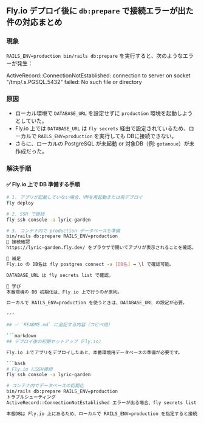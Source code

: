 ## Fly.io デプロイ後に `db:prepare` で接続エラーが出た件の対応まとめ

### 現象
`RAILS_ENV=production bin/rails db:prepare` を実行すると、次のようなエラーが発生：

ActiveRecord::ConnectionNotEstablished: connection to server on socket "/tmp/.s.PGSQL.5432" failed: No such file or directory

### 原因
- ローカル環境で `DATABASE_URL` を設定せずに `production` 環境を起動しようとしていた。
- Fly.io 上では `DATABASE_URL` は `fly secrets` 経由で設定されているため、ローカルで `RAILS_ENV=production` を実行しても DBに接続できない。
- さらに、ローカルの PostgreSQL が未起動 or 対象DB（例: `gotanoue`）が未作成だった。

### 解決手順

#### ✅ Fly.io 上で DB 準備する手順

```bash
# 1. アプリが起動していない場合、VMを再起動または再デプロイ
fly deploy

# 2. SSH で接続
fly ssh console -a lyric-garden

# 3. コンテナ内で production データベースを準備
bin/rails db:prepare RAILS_ENV=production
🔁 接続確認
https://lyric-garden.fly.dev/ をブラウザで開いてアプリが表示されることを確認。

📝 補足
Fly.io の DB名は fly postgres connect -a [DB名] → \l で確認可能。

DATABASE_URL は fly secrets list で確認。

🧠 学び
本番環境の DB 初期化は、Fly.io 上で行うのが原則。

ローカルで RAILS_ENV=production を使うときは、DATABASE_URL の設定が必要。

---

## ✅ `README.md` に追記する内容（コピペ用）

```markdown
## デプロイ後の初期セットアップ（Fly.io）

Fly.io 上でアプリをデプロイしたあと、本番環境用データベースの準備が必要です。

```bash
# Fly.io にSSH接続
fly ssh console -a lyric-garden

# コンテナ内でデータベースの初期化
bin/rails db:prepare RAILS_ENV=production
トラブルシューティング
ActiveRecord::ConnectionNotEstablished エラーが出る場合、fly secrets list で DATABASE_URL が設定されているか確認してください。

本番DBは Fly.io 上にあるため、ローカルで RAILS_ENV=production を指定すると接続エラーになります。
